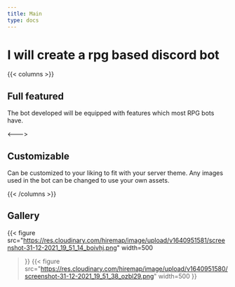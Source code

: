 ```yaml
---
title: Main
type: docs
---
```


# I will create a rpg based discord bot

{{< columns >}}
## Full featured

The bot developed will be equipped with features which most RPG bots have.

<--->

## Customizable

Can be customized to your liking to fit with your server theme. Any images used
in the bot can be changed to use your own assets.

{{< /columns >}}


## Gallery

{{< figure
  src="https://res.cloudinary.com/hiremap/image/upload/v1640951581/screenshot-31-12-2021_19_51_14_boivhj.png" 
  width=500
>}}
{{< figure
  src="https://res.cloudinary.com/hiremap/image/upload/v1640951580/screenshot-31-12-2021_19_51_38_ozbl29.png" 
  width=500
>}}
